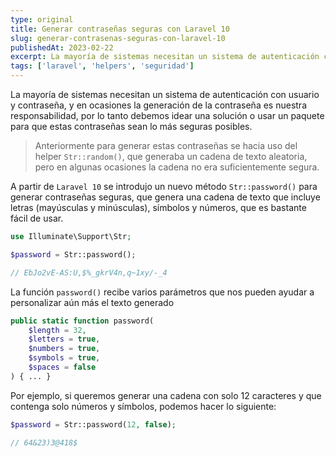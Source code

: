 ```yaml
---
type: original
title: Generar contraseñas seguras con Laravel 10
slug: generar-contrasenas-seguras-con-laravel-10
publishedAt: 2023-02-22
excerpt: La mayoría de sistemas necesitan un sistema de autenticación con usuario y contraseña, y en ocasiones la generación de la contraseña es nuestra responsabilidad, por lo tanto debemos idear una solución o usar un paquete para que estas contraseñas sean lo más seguras posibles...
tags: ['laravel', 'helpers', 'seguridad']
---
```

La mayoría de sistemas necesitan un sistema de autenticación con usuario y contraseña, y en ocasiones la generación de la contraseña es nuestra responsabilidad, por lo tanto debemos idear una solución o usar un paquete para que estas contraseñas sean lo más seguras posibles.

> Anteriormente para generar estas contraseñas se hacia uso del helper `Str::random()`, que generaba un cadena de texto aleatoria, pero en algunas ocasiones la cadena no era suficientemente segura.

A partir de `Laravel 10` se introdujo un nuevo método `Str::password()` para generar contraseñas seguras, que genera una cadena de texto que incluye letras (mayúsculas y minúsculas), símbolos y números, que es bastante fácil de usar.

```php
use Illuminate\Support\Str;

$password = Str::password();

// EbJo2vE-AS:U,$%_gkrV4n,q~1xy/-_4
```

La función `password()` recibe varios parámetros que nos pueden ayudar a personalizar aún más el texto generado

```php
public static function password(
    $length = 32,
    $letters = true,
    $numbers = true,
    $symbols = true,
    $spaces = false
) { ... }
```

Por ejemplo, si queremos generar una cadena con solo 12 caracteres y que contenga solo números y símbolos, podemos hacer lo siguiente:

```php
$password = Str::password(12, false);

// 64&23)3@418$
```
